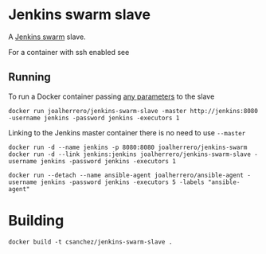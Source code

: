 # Jenkins swarm slave

A [Jenkins swarm](https://wiki.jenkins-ci.org/display/JENKINS/Swarm+Plugin) slave.

For a container with ssh enabled see

## Running

To run a Docker container passing [any parameters](https://wiki.jenkins-ci.org/display/JENKINS/Swarm+Plugin#SwarmPlugin-AvailableOptions) to the slave

    docker run joalherrero/jenkins-swarm-slave -master http://jenkins:8080 -username jenkins -password jenkins -executors 1

Linking to the Jenkins master container there is no need to use `--master`

    docker run -d --name jenkins -p 8080:8080 joalherrero/jenkins-swarm
    docker run -d --link jenkins:jenkins joalherrero/jenkins-swarm-slave -username jenkins -password jenkins -executors 1
    
    docker run --detach --name ansible-agent joalherrero/ansible-agent -username jenkins -password jenkins -executors 5 -labels "ansible-agent"    	

# Building

    docker build -t csanchez/jenkins-swarm-slave .

